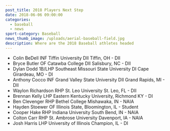 ```yaml
---
post_title: 2018 Players Next Step
date: 2018-06-06 09:00:00
categories:
  - baseball
  - news
sport-category: Baseball
news_thumb_image: /uploads/aerial-baseball-field.jpg
description: Where are the 2018 Baseball athletes headed
---
```


* Colin BeDell INF Tiffin University DII Tiffin, OH - DII
* Bryce Butler OF Catawba College DII Salisbury, NC - DII
* Dylan Dodd 1B/LHP Southeast Missouri State University DI Cape Girardeau, MO - DI
* Anthony Cocco INF Grand Valley State University DII Grand Rapids, MI - DII
* Waylon Richardson RHP St. Leo University St. Leo, FL - DII
* Brennan Kelly LHP Eastern Kentucky University, Richmond KY - DI
* Ben Clevenger RHP Bethel College Mishawaka, IN - NAIA
* Hayden Stoewer OF Illinois State, Bloomington, IL - Student
* Cooper Hake RHP Indiana University South Bend, IN - NAIA
* Colton Carr RHP St. Ambrose University Davenport, IA - NAIA
* Josh Harris LHP University of Illinois Champion, IL - DI